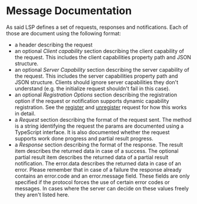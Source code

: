 # Message Documentation

As said LSP defines a set of requests, responses and notifications. Each of those are document using the following format:

- a header describing the request
- an optional _Client capability_ section describing the client capability of the request. This includes the client capabilities property path and JSON structure.
- an optional _Server Capability_ section describing the server capability of the request. This includes the server capabilities property path and JSON structure. Clients should ignore server capabilities they don't understand (e.g. the initialize request shouldn't fail in this case).
- an optional _Registration Options_ section describing the registration option if the request or notification supports dynamic capability registration. See the [register](#client_registerCapability) and [unregister](#client_unregisterCapability) request for how this works in detail.
- a _Request_ section describing the format of the request sent. The method is a string identifying the request the params are documented using a TypeScript interface. It is also documented whether the request supports work done progress and partial result progress.
- a _Response_ section describing the format of the response. The result item describes the returned data in case of a success. The optional partial result item describes the returned data of a partial result notification. The error.data describes the returned data in case of an error. Please remember that in case of a failure the response already contains an error.code and an error.message field. These fields are only specified if the protocol forces the use of certain error codes or messages. In cases where the server can decide on these values freely they aren't listed here.
